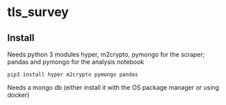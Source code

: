 # tls_survey
## Install
Needs python 3 modules hyper, m2crypto, pymongo for the scraper; pandas and pymongo for the analysis notebook
```
pip3 install hyper m2crypto pymongo pandas
```

Needs a mongo db (either install it with the OS package manager or using docker)
